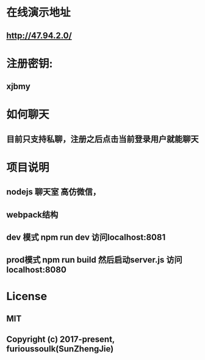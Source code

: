 # 在线演示地址
##  http://47.94.2.0/

# 注册密钥:
##  xjbmy

# 如何聊天
##  目前只支持私聊，注册之后点击当前登录用户就能聊天

# 项目说明
##  nodejs 聊天室 高仿微信，
##  webpack结构
##  dev 模式 npm run dev 访问localhost:8081
##  prod模式 npm run build 然后启动server.js 访问localhost:8080

# License
##  MIT
##  Copyright (c) 2017-present,  furioussoulk(SunZhengJie)
